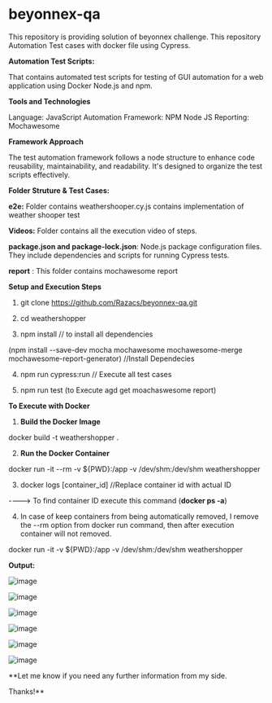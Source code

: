 # beyonnex-qa
This repository is providing solution of beyonnex challenge. This repository Automation Test cases with docker file using Cypress.

**Automation Test Scripts:**

That contains automated test scripts for testing of GUI automation for a web application using Docker Node.js and npm.

**Tools and Technologies**

Language: JavaScript
Automation Framework: NPM Node JS
Reporting: Mochawesome

**Framework Approach**

The test automation framework follows a node structure to enhance code reusability, maintainability, and readability. It's designed to organize the test scripts effectively.

**Folder Struture & Test Cases:**

**e2e:** Folder contains weathershooper.cy.js contains implementation of weather shooper test

**Videos:** Folder contains all the execution video of steps.

**package.json and package-lock.json**: Node.js package configuration files. They include dependencies and scripts for running Cypress tests.

**report** : This folder contains mochawesome report 

**Setup and Execution Steps**

1) git clone https://github.com/Razacs/beyonnex-qa.git

2) cd weathershopper  

3) npm install // to install all dependencies

(npm install --save-dev mocha mochawesome mochawesome-merge mochawesome-report-generator) //Install Dependecies

4) npm run cypress:run // Execute all test cases

5) npm run test (to Execute agd get moachaswesome report) 
   
**To Execute with Docker**

1) **Build the Docker Image**

docker build -t weathershopper .

2) **Run the Docker Container**

docker run -it --rm -v ${PWD}:/app -v /dev/shm:/dev/shm weathershopper

3) docker logs [container_id] //Replace container id with actual ID

----> To find container ID execute this command (**docker ps -a**)

4) In case of keep containers from being automatically removed, I remove the --rm option from docker run command, then after execution container will not removed.

docker run -it -v ${PWD}:/app -v /dev/shm:/dev/shm weathershopper

**Output:**

![image](https://github.com/Razacs/beyonnex-qa/assets/32739941/e2e4d989-110e-4ec2-9bea-c47bc5d33a03)

![image](https://github.com/Razacs/beyonnex-qa/assets/32739941/fadc5c66-1b35-4a13-aec4-dc7576b86d91)

![image](https://github.com/Razacs/beyonnex-qa/assets/32739941/46b85cc4-9fd6-4466-abcf-2a7c29d8dae0)

![image](https://github.com/Razacs/beyonnex-qa/assets/32739941/7b6c265e-1525-430c-8fdc-02b8849ab6d3)

![image](https://github.com/Razacs/beyonnex-qa/assets/32739941/d8ff25f7-879b-4006-91e5-b43c8da733fe)

![image](https://github.com/Razacs/beyonnex-qa/assets/32739941/c1f63fb8-8711-4c06-a498-e89363d2a849)

**Let me know if you need any further information from my side.

Thanks!**
